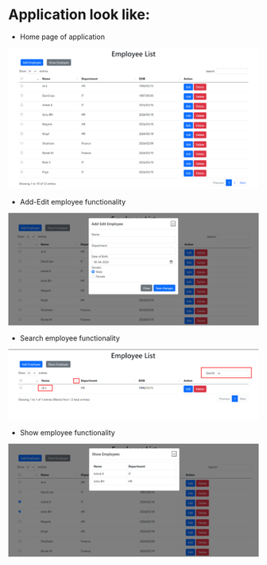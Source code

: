 
# Application look like:
  - Home page of application

![Home page of application](https://github.com/Vijay-Kumavat/Employee-CRUD-.NETCore-RazorPage-DataTable-AJAX/blob/main/Code/Employee.Demo/Employee.Demo/wwwroot/images/Home-page-Employee-Demo.png)
  - Add-Edit employee functionality

![Add-Edit Employee](https://github.com/Vijay-Kumavat/Employee-CRUD-.NETCore-RazorPage-DataTable-AJAX/blob/main/Code/Employee.Demo/Employee.Demo/wwwroot/images/addedit_emp.webp)
  - Search employee functionality
    
![Search Employee](https://github.com/Vijay-Kumavat/Employee-CRUD-.NETCore-RazorPage-DataTable-AJAX/blob/main/Code/Employee.Demo/Employee.Demo/wwwroot/images/search-emp.png)
  - Show employee functionality
    
![Show employee Employee](https://github.com/Vijay-Kumavat/Employee-CRUD-.NETCore-RazorPage-DataTable-AJAX/blob/main/Code/Employee.Demo/Employee.Demo/wwwroot/images/show-emp.webp)
